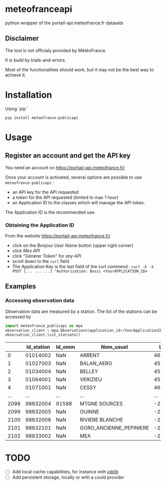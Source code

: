 # meteofranceapi

python wrapper of the portail-api.meteofrance.fr datasets

## Disclaimer

The tool is not officialy provided by MétéoFrance.

It is build by trials-and-errors.

Most of the functionalities should work, but it may not be the best way to achieve  it.

# Installation

Using `pip``
```
pip install meteofrance-publicapi
```

# Usage

## Register an account and get the API key
You need an account on https://portail-api.meteofrance.fr/

Once your account is activated, several options are possible to use `meteofrance-publicapi` :
- an API key for the API requested
- a token for the API requested (limited to max 1 hour)
- an Application ID to the classes which will manage the API token.

The Application ID is the recommended use.

### Obtaining the Application ID

From the website https://portail-api.meteofrance.fr/
- click on the _Bonjour User Name_ button (upper right corner)
- click _Mes API_
- click "Générer Token" for _any API_
- scroll down to the `curl` field
- The Application Key is the last field of the curl commend :
    `curl -k -X POST [... ... ...] "Authorization: Basic <YourAPPLICATION_ID>`


## Examples

### Accessing observation data

Observation data are measured by a station. The list of the stations can be accessed by

```python
import meteofrance_publicapi as mpa
observation_client = mpa.Observations(application_id=<YourApplicationID>)
observation_client.list_stations()
```
|   | Id_station | Id_omm   | Nom_usuel | Latitude                | Longitude  | Altitude   | Date_ouverture | Pack       |
|-----| -------|----------|-----------|-------------------------|------------|------------|----------------|------------|
| 0          | 01014002 | NaN       | ARBENT                  | 46.278167  | 5.669000   | 534            | 2003-10-01 | RADOME |
| 1          | 01027003 | NaN       | BALAN_AERO              | 45.833000  | 5.106667   | 196            | 2014-05-26 | ETENDU |
| 2          | 01034004 | NaN       | BELLEY                  | 45.769333  | 5.688000   | 330            | 2001-09-13 | RADOME |
| 3          | 01064001 | NaN       | VERIZIEU                | 45.777167  | 5.487167   | 281            | 2015-01-01 | ETENDU |
| 4          | 01071001 | NaN       | CESSY                   | 46.310333  | 6.080333   | 507            | 2002-05-01 | RADOME |
| ...        | ...      | ...       | ...                     | ...        | ...        | ...            | ...        | ...    |
| 2098       | 98832004 | 91588     | MTGNE SOURCES           | -22.143833 | 166.593167 | 773            | 1989-08-01 | ETENDU |
| 2099       | 98832005 | NaN       | OUINNE                  | -21.984000 | 166.680500 | 54             | 1974-01-01 | ETENDU |
| 2100       | 98832006 | NaN       | RIVIERE BLANCHE         | -22.132667 | 166.726333 | 171            | 2000-11-01 | ETENDU |
| 2101       | 98832101 | NaN       | GORO_ANCIENNE_PEPINIERE | -22.269167 | 166.967500 | 298            | 1995-01-01 | ETENDU |
| 2102       | 98833002 | NaN       | MEA                     | -21.455500 | 165.767333 | 571            | 1988-01-01 | ETENDU |



# TODO

- [ ] Add local cache capabilities, for instance with [joblib](https://joblib.readthedocs.io/en/stable/memory.html)
- [ ] Add persistent storage, locally or with a could provider
